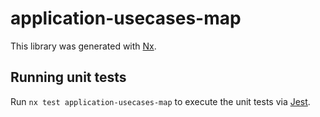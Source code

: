 # application-usecases-map

This library was generated with [Nx](https://nx.dev).

## Running unit tests

Run `nx test application-usecases-map` to execute the unit tests via [Jest](https://jestjs.io).
